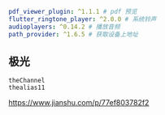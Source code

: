 

```yaml 
pdf_viewer_plugin: ^1.1.1 # pdf 预览
flutter_ringtone_player: ^2.0.0 # 系统铃声
audioplayers: ^0.14.2 # 播放音频
path_provider: ^1.6.5 # 获取设备上地址
```



## 极光

```
theChannel
thealias11
```

https://www.jianshu.com/p/77ef803782f2